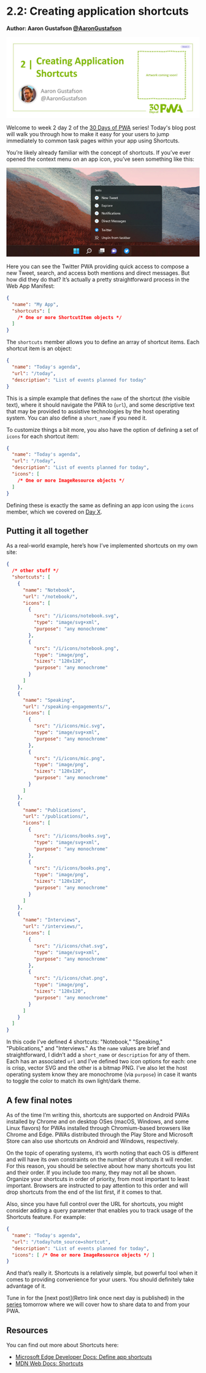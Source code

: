 # 2.2: Creating application shortcuts

**Author: Aaron Gustafson [@AaronGustafson](https://twitter.com/AaronGustafson)**

![image of title and author.](_media/day-02.jpg)

Welcome to week 2 day 2 of the [30 Days of PWA](https://aka.ms/learn-pwa/30Days-blog) series! Today's blog post will walk you through how to make it easy for your users to jump immediately to common task pages within your app using Shortcuts.

You’re likely already familiar with the concept of shortcuts. If you’ve ever opened the context menu on an app icon, you’ve seen something like this:

![The Twitter PWA context menu in Windows 11, providing quick access to posting a new tweet, direct messages, and more.](_media/day-02-01.jpg)

Here you can see the Twitter PWA providing quick access to compose a new Tweet, search, and access both mentions and direct messages. But how did they do that? It’s actually a pretty straightforward process in the Web App Manifest:

```json
{
  "name": "My App",
  "shortcuts": [
    /* One or more ShortcutItem objects */
  ]
}
```

The `shortcuts` member allows you to define an array of shortcut items. Each shortcut item is an object:

```json
{
  "name": "Today's agenda",
  "url": "/today",
  "description": "List of events planned for today"
}
```

This is a simple example that defines the `name` of the shortcut (the visible text), where it should navigate the PWA to (`url`), and some descriptive text that may be provided to assistive technologies by the host operating system. You can also define a `short_name` if you need it.

To customize things a bit more, you also have the option of defining a set of `icons` for each shortcut item:

```json
{
  "name": "Today's agenda",
  "url": "/today",
  "description": "List of events planned for today",
  "icons": [
    /* One or more ImageResource objects */
  ]
}
```

Defining these is exactly the same as defining an app icon using the `icons` member, which we covered on [Day X](#).

## Putting it all together

As a real-world example, here’s how I’ve implemented shortcuts on my own site:

```json
{
  /* other stuff */
  "shortcuts": [
    {
      "name": "Notebook",
      "url": "/notebook/",
      "icons": [
        {
          "src": "/i/icons/notebook.svg",
          "type": "image/svg+xml",
          "purpose": "any monochrome"
        },
        {
          "src": "/i/icons/notebook.png",
          "type": "image/png",
          "sizes": "120x120",
          "purpose": "any monochrome"
        }
      ]
    },
    {
      "name": "Speaking",
      "url": "/speaking-engagements/",
      "icons": [
        {
          "src": "/i/icons/mic.svg",
          "type": "image/svg+xml",
          "purpose": "any monochrome"
        },
        {
          "src": "/i/icons/mic.png",
          "type": "image/png",
          "sizes": "120x120",
          "purpose": "any monochrome"
        }
      ]
    },
    {
      "name": "Publications",
      "url": "/publications/",
      "icons": [
        {
          "src": "/i/icons/books.svg",
          "type": "image/svg+xml",
          "purpose": "any monochrome"
        },
        {
          "src": "/i/icons/books.png",
          "type": "image/png",
          "sizes": "120x120",
          "purpose": "any monochrome"
        }
      ]
    },
    {
      "name": "Interviews",
      "url": "/interviews/",
      "icons": [
        {
          "src": "/i/icons/chat.svg",
          "type": "image/svg+xml",
          "purpose": "any monochrome"
        },
        {
          "src": "/i/icons/chat.png",
          "type": "image/png",
          "sizes": "120x120",
          "purpose": "any monochrome"
        }
      ]
    }
  ]
}
```

In this code I’ve defined 4 shortcuts: "Notebook," "Speaking," "Publications," and "Interviews." As the `name` values are brief and straightforward, I didn’t add a `short_name` or `description` for any of them. Each has an associated `url` and I’ve defined two icon options for each: one is crisp, vector SVG and the other is a bitmap PNG. I’ve also let the host operating system know they are monochrome (via `purpose`) in case it wants to toggle the color to match its own light/dark theme.

## A few final notes

As of the time I’m writing this, shortcuts are supported on Android PWAs installed by Chrome and on desktop OSes (macOS, Windows, and some Linux flavors) for PWAs installed through Chromium-based browsers like Chrome and Edge. PWAs distributed through the Play Store and Microsoft Store can also use shortcuts on Android and Windows, respectively.

On the topic of operating systems, it’s worth noting that each OS is different and will have its own constraints on the number of shortcuts it will render. For this reason, you should be selective about how many shortcuts you list and their order. If you include too many, they may not all be shown. Organize your shortcuts in order of priority, from most important to least important. Browsers are instructed to pay attention to this order and will drop shortcuts from the end of the list first, if it comes to that.

Also, since you have full control over the URL for shortcuts, you might consider adding a query parameter that enables you to track usage of the Shortcuts feature. For example:

```json
{
  "name": "Today's agenda",
  "url": "/today?utm_source=shortcut",
  "description": "List of events planned for today",
  "icons": [ /* One or more ImageResource objects */ ]
}

```

And that’s really it. Shortcuts is a relatively simple, but powerful tool when it comes to providing convenience for your users. You should definitely take advantage of it.

Tune in for the [next post](Retro link once next day is published) in the [series](https://aka.ms/learn-pwa/30Days-blog) tomorrow where we will cover how to share data to and from your PWA.

## Resources

You can find out more about Shortcuts here:

* [Microsoft Edge Developer Docs: Define app shortcuts](https://aka.ms/learn-PWA/30Days-2.2/docs.microsoft.com/en-us/microsoft-edge/progressive-web-apps-chromium/how-to/shortcuts)
* [MDN Web Docs: Shortcuts](https://aka.ms/learn-PWA/30Days-2.2/developer.mozilla.org/en-US/docs/Web/Manifest/shortcuts)